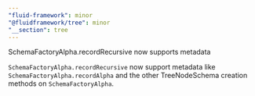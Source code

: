```yaml
---
"fluid-framework": minor
"@fluidframework/tree": minor
"__section": tree
---
```

SchemaFactoryAlpha.recordRecursive now supports metadata

`SchemaFactoryAlpha.recordRecursive` now support metadata like `SchemaFactoryAlpha.recordAlpha` and the other TreeNodeSchema creation methods on `SchemaFactoryAlpha`.
